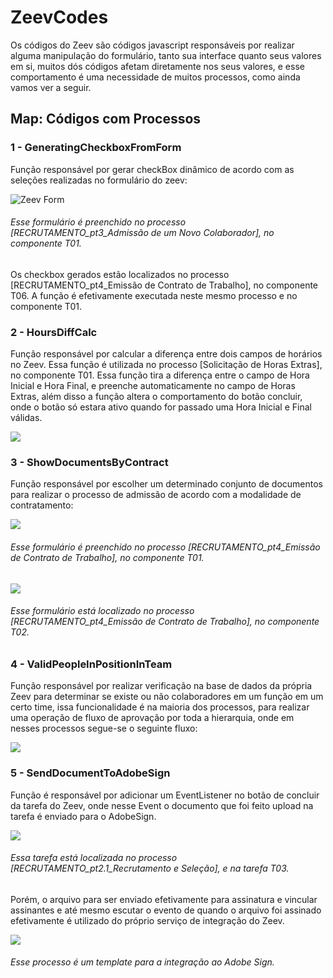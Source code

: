 <h1> ZeevCodes </h1>

<p text-align="justify"> Os códigos do Zeev são códigos javascript responsáveis por realizar alguma manipulação do formulário, tanto sua interface quanto seus valores em si, muitos dós códigos afetam diretamente nos seus valores, e esse comportamento é uma necessidade de muitos processos, como ainda vamos ver a seguir. </p>

<h2>Map: Códigos com Processos</h2>
<h3>1 - GeneratingCheckboxFromForm</h3>

<p>Função responsável por gerar checkBox dinâmico de acordo com as seleções realizadas no formulário do zeev:</p>
<img src="https://github.com/XxthyagoronaldxX/ZeevCodes/assets/16446463/fe0c1910-9ec8-4317-a526-ffcdebad4fa1" alt="Zeev Form" />
<h6>Esse formulário é preenchido no processo [RECRUTAMENTO_pt3_Admissão de um Novo Colaborador], no componente T01.</h6>
<p>Os checkbox gerados estão localizados no processo [RECRUTAMENTO_pt4_Emissão de Contrato de Trabalho], no componente T06. A função é
efetivamente executada neste mesmo processo e no componente T01.</p>

<h3>2 - HoursDiffCalc</h3>

<p>Função responsável por calcular a diferença entre dois campos de horários no Zeev. Essa função é utilizada no processo [Solicitação de Horas Extras],
no componente T01. Essa função tira a diferença entre o campo de Hora Inicial e Hora Final, e preenche automaticamente no campo de Horas Extras, além disso
a função altera o comportamento do botão concluir, onde o botão só estara ativo quando for passado uma Hora Inicial e Final válidas.</p>
<img src="https://github.com/XxthyagoronaldxX/ZeevCodes/assets/16446463/79f691b8-951b-4793-a23f-9fa69ca0447a"/>

<h3>3 - ShowDocumentsByContract</h3>

<p>Função responsável por escolher um determinado conjunto de documentos para realizar o processo de admissão de acordo com a modalidade de contratamento:</p>
<img src="https://github.com/XxthyagoronaldxX/ZeevCodes/assets/16446463/6c199fe6-b278-4752-8664-e7829435a948"/>
<h6>Esse formulário é preenchido no processo [RECRUTAMENTO_pt4_Emissão de Contrato de Trabalho], no componente T01.</h6>
<img src="https://github.com/XxthyagoronaldxX/ZeevCodes/assets/16446463/6d6c86cf-a633-4bac-981b-6cf536b661cb"/>
<h6>Esse formulário está localizado no processo [RECRUTAMENTO_pt4_Emissão de Contrato de Trabalho], no componente T02.</h6>

<h3>4 - ValidPeopleInPositionInTeam</h3>

<p>Função responsável por realizar verificação na base de dados da própria Zeev para determinar se existe ou não colaboradores em um função em um certo time, issa funcionalidade
 é na maioria dos processos, para realizar uma operação de fluxo de aprovação por toda a hierarquia, onde em nesses processos segue-se o seguinte fluxo:</p>
<img src="https://github.com/XxthyagoronaldxX/ZeevCodes/assets/16446463/4e8ee5ce-12bd-4364-9245-8cc6bdd68bda"/>

<h3>5 - SendDocumentToAdobeSign</h3>

<p>Função é responsável por adicionar um EventListener no botão de concluir da tarefa do Zeev, onde nesse Event o documento que foi feito upload na tarefa é enviado para o AdobeSign.</p>
<img src="https://github.com/XxthyagoronaldxX/ZeevCodes/assets/16446463/9d7d9250-999f-4f7f-8b77-2a6601aad606"/>
<h6>Essa tarefa está localizada no processo [RECRUTAMENTO_pt2.1_Recrutamento e Seleção], e na tarefa T03.</h6>
<p>Porém, o arquivo para ser enviado efetivamente para assinatura e vincular assinantes e até mesmo escutar o evento de quando o arquivo foi assinado efetivamente é utilizado do 
próprio serviço de integração do Zeev.</p>
<img src="https://github.com/XxthyagoronaldxX/ZeevCodes/assets/16446463/3d42eca6-5e1e-460f-9402-da0cb5e72001"/>
<h6>Esse processo é um template para a integração ao Adobe Sign.</h6>
